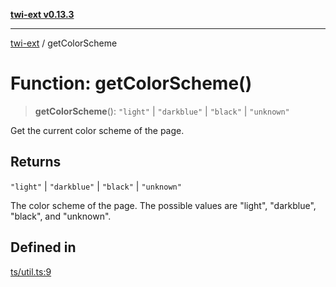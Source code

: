 [**twi-ext v0.13.3**](../README.md)

***

[twi-ext](../README.md) / getColorScheme

# Function: getColorScheme()

> **getColorScheme**(): `"light"` \| `"darkblue"` \| `"black"` \| `"unknown"`

Get the current color scheme of the page.

## Returns

`"light"` \| `"darkblue"` \| `"black"` \| `"unknown"`

The color scheme of the page. The possible values are "light", "darkblue", "black", and "unknown".

## Defined in

[ts/util.ts:9](https://github.com/Robot-Inventor/twi-ext/blob/9cf258aebb6141e3686a72c9730d5b2be992fe8e/src/ts/util.ts#L9)
